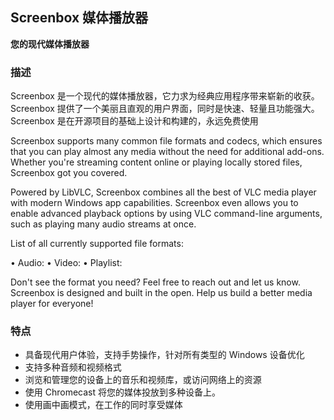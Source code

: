 <!-- Markdown version of store listing for localization. -->
<!-- Feel free to adapt or modify key points if necessary. -->
## Screenbox 媒体播放器

**您的现代媒体播放器**

### 描述

Screenbox 是一个现代的媒体播放器，它力求为经典应用程序带来崭新的收获。 Screenbox 提供了一个美丽且直观的用户界面，同时是快速、轻量且功能强大。 Screenbox 是在开源项目的基础上设计和构建的，永远免费使用

Screenbox supports many common file formats and codecs, which ensures that you can play almost any media without the need for additional add-ons. Whether you're streaming content online or playing locally stored files, Screenbox got you covered.

Powered by LibVLC, Screenbox combines all the best of VLC media player with modern Windows app capabilities. Screenbox even allows you to enable advanced playback options by using VLC command-line arguments, such as playing many audio streams at once.

List of all currently supported file formats:

• Audio:  <!-- List of supported audio formats. -->
• Video:  <!-- List of supported video formats. -->
• Playlist: <!-- List of supported playlist formats. -->

Don't see the format you need? Feel free to reach out and let us know. Screenbox is designed and built in the open. Help us build a better media player for everyone!

### 特点

- 具备现代用户体验，支持手势操作，针对所有类型的 Windows 设备优化
- 支持多种音频和视频格式
- 浏览和管理您的设备上的音乐和视频库，或访问网络上的资源
- 使用 Chromecast 将您的媒体投放到多种设备上。
- 使用画中画模式，在工作的同时享受媒体
